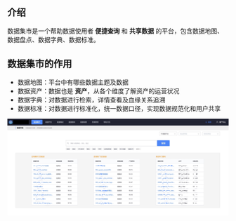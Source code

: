 ## 介绍

数据集市是一个帮助数据使用者 **便捷查询** 和 **共享数据** 的平台，包含数据地图、数据盘点、数据字典、数据标准。

## 数据集市的作用

- 数据地图：平台中有哪些数据主题及数据
- 数据资产：数据也是 **资产**，从各个维度了解资产的运营状况
- 数据字典：对数据进行检索，详情查看及血缘关系追溯
- 数据标准：对数据进行标准化，统一数据口径，实现数据规范化和用户共享

![-w1917](media/15856176493355.jpg)
